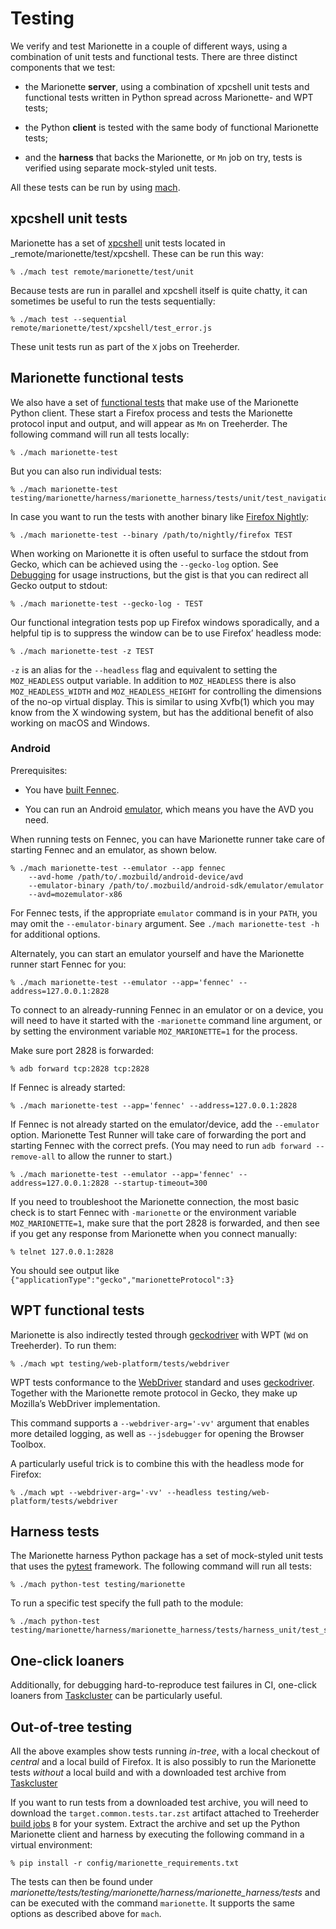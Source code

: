 # Testing

We verify and test Marionette in a couple of different ways, using
a combination of unit tests and functional tests.  There are three
distinct components that we test:

* the Marionette **server**, using a combination of xpcshell
unit tests and functional tests written in Python spread across
Marionette- and WPT tests;

* the Python **client** is tested with the same body of functional
Marionette tests;

* and the **harness** that backs the Marionette, or `Mn` job on
try, tests is verified using separate mock-styled unit tests.

All these tests can be run by using [mach].

[mach]: https://developer.mozilla.org/en-US/docs/Mozilla/Developer_guide/mach

## xpcshell unit tests

Marionette has a set of [xpcshell] unit tests located in
_remote/marionette/test/xpcshell.  These can be run this way:

```shell
% ./mach test remote/marionette/test/unit
```

Because tests are run in parallel and xpcshell itself is quite
chatty, it can sometimes be useful to run the tests sequentially:

```shell
% ./mach test --sequential remote/marionette/test/xpcshell/test_error.js
```

These unit tests run as part of the `X` jobs on Treeherder.

[xpcshell]: https://developer.mozilla.org/en-US/docs/Mozilla/QA/Writing_xpcshell-based_unit_tests

## Marionette functional tests

We also have a set of [functional tests] that make use of the Marionette
Python client.  These start a Firefox process and tests the Marionette
protocol input and output, and will appear as `Mn` on Treeherder.
The following command will run all tests locally:

```shell
% ./mach marionette-test
```

But you can also run individual tests:

```shell
% ./mach marionette-test testing/marionette/harness/marionette_harness/tests/unit/test_navigation.py
```

In case you want to run the tests with another binary like [Firefox Nightly]:

```shell
% ./mach marionette-test --binary /path/to/nightly/firefox TEST
```

When working on Marionette it is often useful to surface the stdout
from Gecko, which can be achieved using the `--gecko-log` option.
See [Debugging](Debugging.md) for usage instructions, but the gist is that
you can redirect all Gecko output to stdout:

```shell
% ./mach marionette-test --gecko-log - TEST
```

Our functional integration tests pop up Firefox windows sporadically,
and a helpful tip is to suppress the window can be to use Firefox’
headless mode:

```shell
% ./mach marionette-test -z TEST
```

`-z` is an alias for the `--headless` flag and equivalent to setting
the `MOZ_HEADLESS` output variable.  In addition to `MOZ_HEADLESS`
there is also `MOZ_HEADLESS_WIDTH` and `MOZ_HEADLESS_HEIGHT` for
controlling the dimensions of the no-op virtual display.  This is
similar to using Xvfb(1) which you may know from the X windowing system,
but has the additional benefit of also working on macOS and Windows.

[functional tests]: PythonTests.md
[Firefox Nightly]: https://nightly.mozilla.org/

### Android

Prerequisites:

* You have [built Fennec](https://developer.mozilla.org/en-US/docs/Mozilla/Developer_guide/Build_Instructions/Simple_Firefox_for_Android_build).

* You can run an Android [emulator](https://wiki.mozilla.org/Mobile/Fennec/Android/Testing#Running_tests_on_the_Android_emulator),
    which means you have the AVD you need.

When running tests on Fennec, you can have Marionette runner take care of
starting Fennec and an emulator, as shown below.

```shell
% ./mach marionette-test --emulator --app fennec
    --avd-home /path/to/.mozbuild/android-device/avd
    --emulator-binary /path/to/.mozbuild/android-sdk/emulator/emulator
    --avd=mozemulator-x86
```

For Fennec tests, if the appropriate `emulator` command is in your `PATH`, you may omit the `--emulator-binary` argument.  See `./mach marionette-test -h`
for additional options.

Alternately, you can start an emulator yourself and have the Marionette runner
start Fennec for you:

```shell
% ./mach marionette-test --emulator --app='fennec' --address=127.0.0.1:2828
```

To connect to an already-running Fennec in an emulator or on a device,
you will need to have it started with the `-marionette` command line argument,
or by setting the environment variable `MOZ_MARIONETTE=1` for the process.

Make sure port 2828 is forwarded:

```shell
% adb forward tcp:2828 tcp:2828
```

If Fennec is already started:

```shell
% ./mach marionette-test --app='fennec' --address=127.0.0.1:2828
```

If Fennec is not already started on the emulator/device, add the `--emulator`
option. Marionette Test Runner will take care of forwarding the port and
starting Fennec with the correct prefs. (You may need to run
`adb forward --remove-all` to allow the runner to start.)

```shell
% ./mach marionette-test --emulator --app='fennec' --address=127.0.0.1:2828 --startup-timeout=300
```

If you need to troubleshoot the Marionette connection, the most basic check is
to start Fennec with `-marionette` or the environment variable `MOZ_MARIONETTE=1`,
make sure that the port 2828 is forwarded, and then see if you get any response from
Marionette when you connect manually:

```shell
% telnet 127.0.0.1:2828
```

You should see output like `{"applicationType":"gecko","marionetteProtocol":3}`

[geckodriver]: /testing/geckodriver/index.rst

## WPT functional tests

Marionette is also indirectly tested through [geckodriver] with WPT
(`Wd` on Treeherder).  To run them:

```shell
% ./mach wpt testing/web-platform/tests/webdriver
```

WPT tests conformance to the [WebDriver] standard and uses
[geckodriver].  Together with the Marionette remote protocol in
Gecko, they make up Mozilla’s WebDriver implementation.

This command supports a `--webdriver-arg='-vv'` argument that
enables more detailed logging, as well as `--jsdebugger` for opening
the Browser Toolbox.

A particularly useful trick is to combine this with the headless
mode for Firefox:

```shell
% ./mach wpt --webdriver-arg='-vv' --headless testing/web-platform/tests/webdriver
```

[WebDriver]: https://w3c.github.io/webdriver/

## Harness tests

The Marionette harness Python package has a set of mock-styled unit
tests that uses the [pytest] framework.  The following command will
run all tests:

```shell
% ./mach python-test testing/marionette
```

To run a specific test specify the full path to the module:

```shell
% ./mach python-test testing/marionette/harness/marionette_harness/tests/harness_unit/test_serve.py
```

[pytest]: https://docs.pytest.org/en/latest/

## One-click loaners

Additionally, for debugging hard-to-reproduce test failures in CI,
one-click loaners from [Taskcluster](Taskcluster.md) can be particularly useful.

## Out-of-tree testing

All the above examples show tests running _in-tree_, with a local
checkout of _central_ and a local build of Firefox.  It is also
possibly to run the Marionette tests _without_ a local build and
with a downloaded test archive from [Taskcluster](Taskcluster.md)

If you want to run tests from a downloaded test archive, you will
need to download the `target.common.tests.tar.zst` artifact attached to
Treeherder [build jobs] `B` for your system.  Extract the archive
and set up the Python Marionette client and harness by executing
the following command in a virtual environment:

```shell
% pip install -r config/marionette_requirements.txt
```

The tests can then be found under
_marionette/tests/testing/marionette/harness/marionette_harness/tests_
and can be executed with the command `marionette`.  It supports
the same options as described above for `mach`.

[build jobs]: https://treeherder.mozilla.org/#/jobs?repo=mozilla-central&filter-searchStr=build
